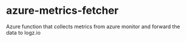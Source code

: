 # azure-metrics-fetcher
Azure function that collects metrics from azure monitor and forward the data to logz.io
